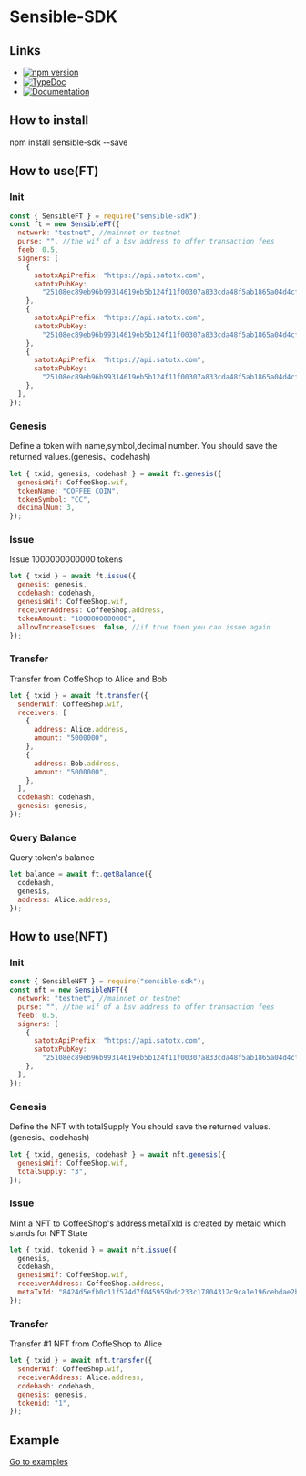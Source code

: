 # Sensible-SDK

## Links

- [![npm version](https://img.shields.io/npm/v/sensible-sdk.svg)](https://www.npmjs.com/package/sensible-sdk)
- [![TypeDoc](https://img.shields.io/badge/documentation-TypeDoc-green.svg)](https://sensible-contract.github.io/sensible-sdk/)
- [![Documentation](https://img.shields.io/badge/documentation-sensiblecontract.org-green.svg)](https://sensiblecontract.org/)

## How to install

npm install sensible-sdk --save

## How to use(FT)

### Init

```js
const { SensibleFT } = require("sensible-sdk");
const ft = new SensibleFT({
  network: "testnet", //mainnet or testnet
  purse: "", //the wif of a bsv address to offer transaction fees
  feeb: 0.5,
  signers: [
    {
      satotxApiPrefix: "https://api.satotx.com",
      satotxPubKey:
        "25108ec89eb96b99314619eb5b124f11f00307a833cda48f5ab1865a04d4cfa567095ea4dd47cdf5c7568cd8efa77805197a67943fe965b0a558216011c374aa06a7527b20b0ce9471e399fa752e8c8b72a12527768a9fc7092f1a7057c1a1514b59df4d154df0d5994ff3b386a04d819474efbd99fb10681db58b1bd857f6d5",
    },
    {
      satotxApiPrefix: "https://api.satotx.com",
      satotxPubKey:
        "25108ec89eb96b99314619eb5b124f11f00307a833cda48f5ab1865a04d4cfa567095ea4dd47cdf5c7568cd8efa77805197a67943fe965b0a558216011c374aa06a7527b20b0ce9471e399fa752e8c8b72a12527768a9fc7092f1a7057c1a1514b59df4d154df0d5994ff3b386a04d819474efbd99fb10681db58b1bd857f6d5",
    },
    {
      satotxApiPrefix: "https://api.satotx.com",
      satotxPubKey:
        "25108ec89eb96b99314619eb5b124f11f00307a833cda48f5ab1865a04d4cfa567095ea4dd47cdf5c7568cd8efa77805197a67943fe965b0a558216011c374aa06a7527b20b0ce9471e399fa752e8c8b72a12527768a9fc7092f1a7057c1a1514b59df4d154df0d5994ff3b386a04d819474efbd99fb10681db58b1bd857f6d5",
    },
  ],
});
```

### Genesis

Define a token with name,symbol,decimal number.
You should save the returned values.(genesis、codehash)

```js
let { txid, genesis, codehash } = await ft.genesis({
  genesisWif: CoffeeShop.wif,
  tokenName: "COFFEE COIN",
  tokenSymbol: "CC",
  decimalNum: 3,
});
```

### Issue

Issue 1000000000000 tokens

```js
let { txid } = await ft.issue({
  genesis: genesis,
  codehash: codehash,
  genesisWif: CoffeeShop.wif,
  receiverAddress: CoffeeShop.address,
  tokenAmount: "1000000000000",
  allowIncreaseIssues: false, //if true then you can issue again
});
```

### Transfer

Transfer from CoffeShop to Alice and Bob

```js
let { txid } = await ft.transfer({
  senderWif: CoffeeShop.wif,
  receivers: [
    {
      address: Alice.address,
      amount: "5000000",
    },
    {
      address: Bob.address,
      amount: "5000000",
    },
  ],
  codehash: codehash,
  genesis: genesis,
});
```

### Query Balance

Query token's balance

```js
let balance = await ft.getBalance({
  codehash,
  genesis,
  address: Alice.address,
});
```

## How to use(NFT)

### Init

```js
const { SensibleNFT } = require("sensible-sdk");
const nft = new SensibleNFT({
  network: "testnet", //mainnet or testnet
  purse: "", //the wif of a bsv address to offer transaction fees
  feeb: 0.5,
  signers: [
    {
      satotxApiPrefix: "https://api.satotx.com",
      satotxPubKey:
        "25108ec89eb96b99314619eb5b124f11f00307a833cda48f5ab1865a04d4cfa567095ea4dd47cdf5c7568cd8efa77805197a67943fe965b0a558216011c374aa06a7527b20b0ce9471e399fa752e8c8b72a12527768a9fc7092f1a7057c1a1514b59df4d154df0d5994ff3b386a04d819474efbd99fb10681db58b1bd857f6d5",
    },
  ],
});
```

### Genesis

Define the NFT with totalSupply
You should save the returned values.(genesis、codehash)

```js
let { txid, genesis, codehash } = await nft.genesis({
  genesisWif: CoffeeShop.wif,
  totalSupply: "3",
});
```

### Issue

Mint a NFT to CoffeeShop's address
metaTxId is created by metaid which stands for NFT State

```js
let { txid, tokenid } = await nft.issue({
  genesis,
  codehash,
  genesisWif: CoffeeShop.wif,
  receiverAddress: CoffeeShop.address,
  metaTxId: "8424d5efb0c11f574d7f045959bdc233c17804312c9ca1e196cebdae2b2646ea",
});
```

### Transfer

Transfer #1 NFT from CoffeShop to Alice

```js
let { txid } = await nft.transfer({
  senderWif: CoffeeShop.wif,
  receiverAddress: Alice.address,
  codehash: codehash,
  genesis: genesis,
  tokenid: "1",
});
```

## Example

<a href="https://github.com/sensible-contract/sensible-sdk/tree/master/examples">Go to examples</a>
